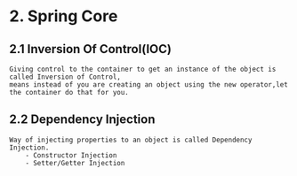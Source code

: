 # 2. Spring Core

## 2.1 Inversion Of Control(IOC)
    Giving control to the container to get an instance of the object is called Inversion of Control, 
    means instead of you are creating an object using the new operator,let the container do that for you.
    
## 2.2 Dependency Injection
    Way of injecting properties to an object is called Dependency Injection.
        - Constructor Injection
        - Setter/Getter Injection
